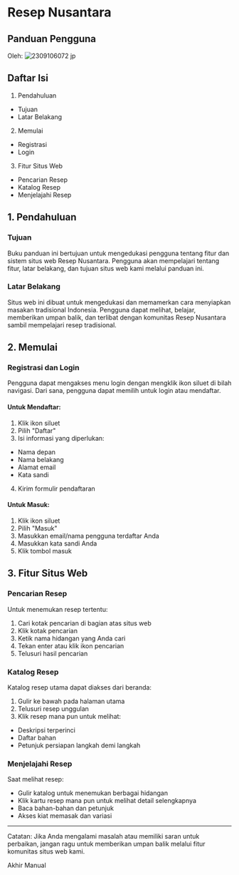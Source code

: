 # Resep Nusantara
## Panduan Pengguna

Oleh: 
![2309106072 jp](https://github.com/user-attachments/assets/b91fdf02-fc17-4cd6-b5ca-19d59d7b3c7b)

## Daftar Isi
1. Pendahuluan
- Tujuan
- Latar Belakang
2. Memulai
- Registrasi
- Login
3. Fitur Situs Web
- Pencarian Resep
- Katalog Resep
- Menjelajahi Resep

## 1. Pendahuluan

### Tujuan
Buku panduan ini bertujuan untuk mengedukasi pengguna tentang fitur dan sistem situs web Resep Nusantara. Pengguna akan mempelajari tentang fitur, latar belakang, dan tujuan situs web kami melalui panduan ini.

### Latar Belakang
Situs web ini dibuat untuk mengedukasi dan memamerkan cara menyiapkan masakan tradisional Indonesia. Pengguna dapat melihat, belajar, memberikan umpan balik, dan terlibat dengan komunitas Resep Nusantara sambil mempelajari resep tradisional.

## 2. Memulai

### Registrasi dan Login
Pengguna dapat mengakses menu login dengan mengklik ikon siluet di bilah navigasi. Dari sana, pengguna dapat memilih untuk login atau mendaftar.

#### Untuk Mendaftar:
1. Klik ikon siluet
2. Pilih "Daftar"
3. Isi informasi yang diperlukan:
- Nama depan
- Nama belakang
- Alamat email
- Kata sandi
4. Kirim formulir pendaftaran

#### Untuk Masuk:
1. Klik ikon siluet
2. Pilih "Masuk"
3. Masukkan email/nama pengguna terdaftar Anda
4. Masukkan kata sandi Anda
5. Klik tombol masuk

## 3. Fitur Situs Web

### Pencarian Resep
Untuk menemukan resep tertentu:
1. Cari kotak pencarian di bagian atas situs web
2. Klik kotak pencarian
3. Ketik nama hidangan yang Anda cari
4. Tekan enter atau klik ikon pencarian
5. Telusuri hasil pencarian

### Katalog Resep
Katalog resep utama dapat diakses dari beranda:
1. Gulir ke bawah pada halaman utama
2. Telusuri resep unggulan
3. Klik resep mana pun untuk melihat:
- Deskripsi terperinci
- Daftar bahan
- Petunjuk persiapan langkah demi langkah

### Menjelajahi Resep
Saat melihat resep:
- Gulir katalog untuk menemukan berbagai hidangan
- Klik kartu resep mana pun untuk melihat detail selengkapnya
- Baca bahan-bahan dan petunjuk
- Akses kiat memasak dan variasi

---

Catatan: Jika Anda mengalami masalah atau memiliki saran untuk perbaikan, jangan ragu untuk memberikan umpan balik melalui fitur komunitas situs web kami.

Akhir Manual
